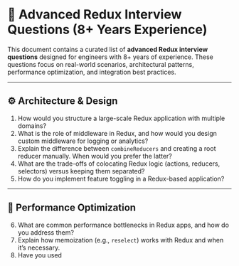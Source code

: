 # 🎯 Advanced Redux Interview Questions (8+ Years Experience)

This document contains a curated list of **advanced Redux interview questions** designed for engineers with 8+ years of experience. These questions focus on real-world scenarios, architectural patterns, performance optimization, and integration best practices.

---

## ⚙️ Architecture & Design

1. How would you structure a large-scale Redux application with multiple domains?
2. What is the role of middleware in Redux, and how would you design custom middleware for logging or analytics?
3. Explain the difference between `combineReducers` and creating a root reducer manually. When would you prefer the latter?
4. What are the trade-offs of colocating Redux logic (actions, reducers, selectors) versus keeping them separated?
5. How do you implement feature toggling in a Redux-based application?

---

## 🚀 Performance Optimization

6. What are common performance bottlenecks in Redux apps, and how do you address them?
7. Explain how memoization (e.g., `reselect`) works with Redux and when it’s necessary.
8. Have you used

